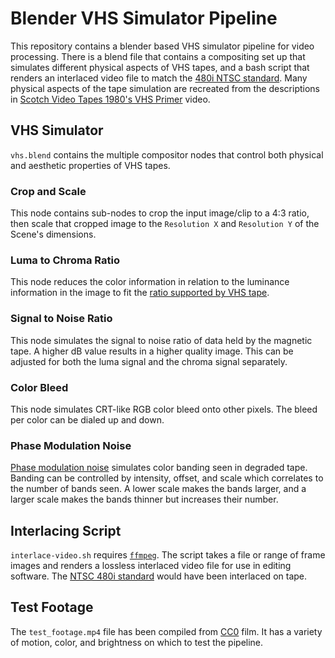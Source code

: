 # Blender VHS Simulator Pipeline

This repository contains a blender based VHS simulator pipeline for video processing. There is a blend file that contains a compositing set up that simulates different physical aspects of VHS tapes, and a bash script that renders an interlaced video file to match the [480i NTSC standard](https://en.wikipedia.org/wiki/480i). Many physical aspects of the tape simulation are recreated from the descriptions in [Scotch Video Tapes 1980's VHS Primer](https://youtu.be/Cj0lvGqTkD0) video.

## VHS Simulator

`vhs.blend` contains the multiple compositor nodes that control both physical and aesthetic properties of VHS tapes.

### Crop and Scale

This node contains sub-nodes to crop the input image/clip to a 4:3 ratio, then scale that cropped image to the `Resolution X` and `Resolution Y` of the Scene's dimensions.

### Luma to Chroma Ratio

This node reduces the color information in relation to the luminance information in the image to fit the [ratio supported by VHS tape](https://en.wikipedia.org/wiki/VHS#Video_recording).

### Signal to Noise Ratio

This node simulates the signal to noise ratio of data held by the magnetic tape. A higher dB value results in a higher quality image. This can be adjusted for both the luma signal and the chroma signal separately.

### Color Bleed

This node simulates CRT-like RGB color bleed onto other pixels. The bleed per color can be dialed up and down.

### Phase Modulation Noise

[Phase modulation noise](https://youtu.be/Cj0lvGqTkD0?t=846) simulates color banding seen in degraded tape. Banding can be controlled by intensity, offset, and scale which correlates to the number of bands seen. A lower scale makes the bands larger, and a larger scale makes the bands thinner but increases their number.

## Interlacing Script

`interlace-video.sh` requires [`ffmpeg`](https://ffmpeg.org/). The script takes a file or range of frame images and renders a lossless interlaced video file for use in editing software. The [NTSC 480i standard](https://en.wikipedia.org/wiki/480i) would have been interlaced on tape.

## Test Footage

The `test_footage.mp4` file has been compiled from [CC0](https://creativecommons.org/share-your-work/public-domain/cc0/) film. It has a variety of motion, color, and brightness on which to test the pipeline.
